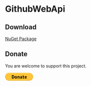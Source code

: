 # GithubWebApi



## Download

[NuGet Package](https://www.nuget.org/packages/GithubWebApi/)

## Donate

You are welcome to support this project. 

[![Donate](https://raw.githubusercontent.com/Bassman2/GithubWebApi/master/.github/images/donate.gif)](https://www.paypal.me/GBassman)
